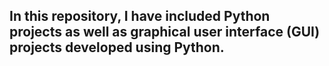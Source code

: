 ## In this repository, I have included Python projects as well as graphical user interface (GUI) projects developed using Python. 
